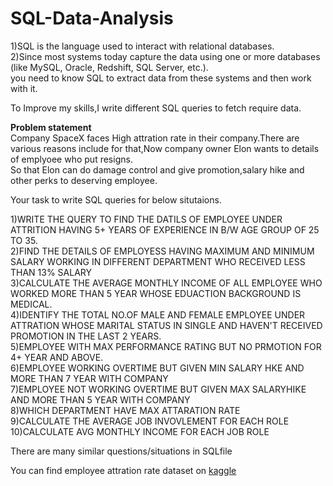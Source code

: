 # SQL-Data-Analysis<br>
1)SQL is the language used to interact with relational databases.<br>
2)Since most systems today capture the data using one or more databases (like MySQL, Oracle, Redshift, SQL Server, etc.).<br>
you need to know SQL to extract data from these systems and then work with it.<br>

To Improve my skills,I write different SQL queries to fetch require data.<br>

**Problem statement**<br>
Company SpaceX faces High attration rate in their company.There are various reasons include for that,Now company owner Elon wants to details of emplyoee who put resigns.<br>
So that Elon can do damage control and give promotion,salary hike and other perks to deserving employee.<br>


Your task to write SQL queries for below situtaions.<br>

1)WRITE THE QUERY TO FIND THE DATILS OF EMPLOYEE UNDER ATTRITION HAVING 5+ YEARS OF EXPERIENCE IN B/W AGE GROUP OF 25 TO 35.<br>
2)FIND THE DETAILS OF EMPLOYESS HAVING MAXIMUM AND MINIMUM SALARY WORKING IN DIFFERENT DEPARTMENT WHO RECEIVED LESS THAN 13% SALARY<br>
3)CALCULATE THE AVERAGE MONTHLY INCOME OF ALL EMPLOYEE WHO WORKED MORE THAN 5 YEAR WHOSE EDUACTION BACKGROUND IS MEDICAL.<br>
4)IDENTIFY THE TOTAL NO.OF MALE AND FEMALE EMPLOYEE UNDER ATTRATION WHOSE MARITAL STATUS IN SINGLE AND HAVEN'T RECEIVED PROMOTION IN THE LAST 2 YEARS.<br>
5)EMPLOYEE WITH MAX PERFORMANCE RATING BUT NO PRMOTION FOR 4+ YEAR AND ABOVE.<br>
6)EMPLOYEE WORKING OVERTIME BUT GIVEN MIN SALARY HKE AND MORE THAN 7 YEAR WITH COMPANY<br>
7)EMPLOYEE NOT WORKING OVERTIME BUT GIVEN MAX SALARYHIKE AND MORE THAN 5 YEAR WITH COMPANY<br>
8)WHICH DEPARTMENT HAVE MAX ATTARATION RATE<br>
9)CALCULATE THE AVERAGE JOB INVOVLEMENT FOR EACH ROLE<br>
10)CALCULATE  AVG MONTHLY INCOME FOR EACH JOB ROLE

There are many similar questions/situations in SQLfile

You can find employee attration rate dataset on [kaggle](https://www.kaggle.com/)
